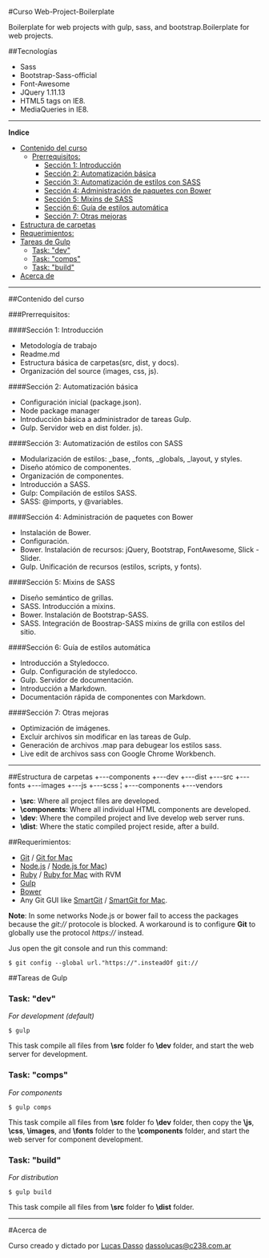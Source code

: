 
#Curso Web-Project-Boilerplate

Boilerplate for web projects with gulp, sass, and bootstrap.Boilerplate for web projects.

##Tecnologías
- Sass
- Bootstrap-Sass-official
- Font-Awesome
- JQuery 1.11.13
- HTML5 tags on IE8.
- MediaQueries in IE8.

---

**Indice**

- [Contenido del curso](#contenido-del-curso)
	- [Prerrequisitos:](#prerrequisitos)
		- [Sección 1: Introducción](#sección-1-introducción)
		- [Sección 2: Automatización básica](#sección-2-automatización-básica)
		- [Sección 3: Automatización de estilos con SASS](#sección-3-automatización-de-estilos-con-sass)
		- [Sección 4: Administración de paquetes con Bower](#sección-4-administración-de-paquetes-con-bower)
		- [Sección 5: Mixins de SASS](#sección-5-mixins-de-sass)
		- [Sección 6: Guía de estilos automática](#sección-6-guía-de-estilos-automática)
		- [Sección 7: Otras mejoras](#sección-7-otras-mejoras)
- [Estructura de carpetas](#estructura-de-carpetas)
- [Requerimientos:](#requerimientos)
- [Tareas de Gulp](#tareas-de-gulp)
	- [Task: "dev"](#task-dev)
	- [Task: "comps"](#task-comps)
	- [Task: "build"](#task-build)
- [Acerca de](#acerca-de)

---



##Contenido del curso

###Prerrequisitos:

####Sección 1: Introducción
- Metodología de trabajo
- Readme.md
- Estructura básica de carpetas(src, dist, y docs).
- Organización del source (images, css, js).

####Sección 2: Automatización básica
- Configuración inicial (package.json). 
- Node  package manager
- Introducción básica a administrador de tareas Gulp.
- Gulp. Servidor web en dist folder.
js).

####Sección 3: Automatización de estilos con SASS
- Modularización de estilos: _base, _fonts, _globals, _layout, y styles.
- Diseño atómico de componentes.
-  Organización de componentes.
- Introducción a SASS.
- Gulp: Compilación de estilos SASS.
- SASS: @imports, y @variables.

####Sección 4: Administración de paquetes con Bower
- Instalación de Bower.
- Configuración.
- Bower. Instalación de recursos: jQuery, Bootstrap, FontAwesome, Slick - Slider.
- Gulp. Unificación de recursos (estilos, scripts, y fonts).

####Sección 5: Mixins de SASS
- Diseño semántico de grillas.
- SASS. Introducción a mixins.
- Bower. Instalación de Bootstrap-SASS.
- SASS. Integración de Boostrap-SASS  mixins de grilla con estilos del sitio.

####Sección 6: Guía de estilos automática
- Introducción a Styledocco.
- Gulp. Configuración de styledocco.
- Gulp. Servidor de documentación.
- Introducción a Markdown.
- Documentación rápida de componentes con Markdown.

####Sección 7: Otras mejoras
- Optimización de imágenes.
- Excluir archivos sin modificar en las tareas de Gulp.
- Generación de archivos .map para debugear los estilos sass.
- Live edit de archivos sass con Google Chrome Workbench.






---

##Estructura de carpetas
	+---components
	+---dev
	+---dist
	+---src
		+---fonts
		+---images
		+---js
		+---scss
		¦   +---components
		+---vendors

- **\src**: Where all project files are developed.
- **\components**: Where all  individual HTML components are developed.
- **\dev**: Where the compiled project and live develop web server runs.
- **\dist**: Where the static compiled project reside, after a build.
	
		
##Requerimientos:
- [Git] / [Git for Mac]
- [Node.js] / [Node.js for Mac])
- [Ruby] / [Ruby for Mac] with RVM
- [Gulp]
- [Bower]
- Any Git GUI like [SmartGit] / [SmartGit for Mac].

**Note**: In some networks Node.js or bower fail to access the packages because the _git://_ protocole is blocked. A workaround is to configure **Git** to globally use the protocol _https://_ instead.

Jus open the git console and run this command:
```
$ git config --global url."https://".insteadOf git://
```

##Tareas de Gulp

### Task: "dev"
_For development (default)_

```
$ gulp
```
This task compile all files from **\src** folder fo **\dev** folder, and start the web server for development.

### Task: "comps"
_For components_

```
$ gulp comps
```
This task compile all files from **\src** folder fo **\dev** folder, then copy the **\js**, **\css**, **\images**, and **\fonts** folder to the **\components** folder, and start the web server for component development.

### Task: "build"
_For distribution_

```
$ gulp build
```
This task compile all files from **\src** folder fo **\dist** folder.

---

#Acerca de

Curso creado y dictado por [Lucas Dasso] <dassolucas@c238.com.ar>

[Git]: http://git-scm.com/download/win
[Git for Mac]: http://git-scm.com/download/mac
[Node.js]: http://nodejs.org/dist/v0.12.4/node-v0.12.4-x86.msi
[Node.js for Mac]: http://nodejs.org/dist/v0.12.4/node-v0.12.4.pkg
[Ruby]: http://dl.bintray.com/oneclick/rubyinstaller/rubyinstaller-2.2.2.exe
[Ruby for Mac]: http://code.tutsplus.com/tutorials/how-to-install-ruby-on-a-mac--net-21664
[Gulp]: https://github.com/gulpjs/gulp/blob/master/docs/getting-started.md
[Bower]: http://bower.io/#install-bower
[SmartGit]: http://www.syntevo.com/smartgit/download?file=smartgit/smartgit-win32-setup-jre-6_5_8.zip
[SmartGit for Mac]: http://www.syntevo.com/smartgit/download?file=smartgit/smartgit-macosx-6_5_8.dmg

[Lucas Dasso]: http://www.c238.com.ar

